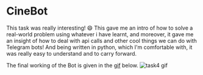 # CineBot
This task was really interesting! :smile: This gave me an intro of how to solve a real-world problem using whatever i have learnt, and moreover,
it gave me an insight of how to deal with api calls and other cool things we can do with Telegram bots! And being written in python, which I'm comfortable with,
it was really easy to understand and to carry forward.

The final working of the Bot is given in the [gif](https://github.com/Be-impactful/amfoss-tasks/blob/main/task-04/task4.gif) below.
![task4 gif](https://github.com/Be-impactful/amfoss-tasks/blob/main/task-04/task4.gif "task4")

